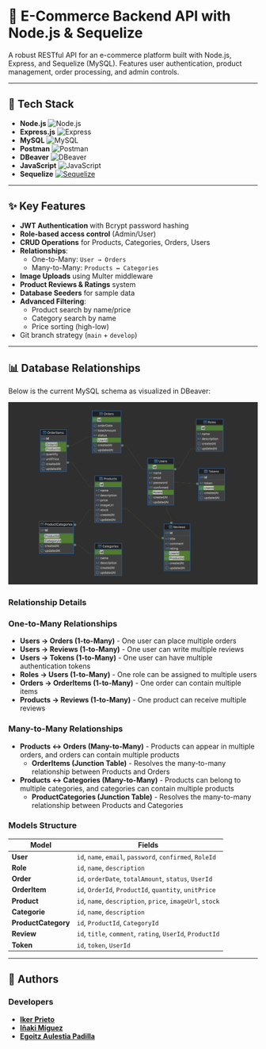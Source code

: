 # 🛒 E-Commerce Backend API with Node.js & Sequelize

A robust RESTful API for an e-commerce platform built with Node.js, Express, and Sequelize (MySQL). Features user authentication, product management, order processing, and admin controls.

---

## 🚀 Tech Stack

- **Node.js** ![Node.js](https://img.shields.io/badge/Node.js-339933?logo=node.js&logoColor=white)
- **Express.js** ![Express](https://img.shields.io/badge/Express.js-000000?logo=express&logoColor=white)
- **MySQL** ![MySQL](https://img.shields.io/badge/MySQL-4479A1?logo=mysql&logoColor=white)
- **Postman** ![Postman](https://img.shields.io/badge/Postman-FF6C37?logo=postman&logoColor=white)
- **DBeaver** ![DBeaver](https://img.shields.io/badge/DBeaver-372923?logo=dbeaver&logoColor=white)
- **JavaScript** ![JavaScript](https://img.shields.io/badge/JavaScript-F7DF1E?logo=javascript&logoColor=black)
- **Sequelize** [![Sequelize](https://img.shields.io/badge/Sequelize-52B0E7?logo=sequelize&logoColor=white)](https://sequelize.org/)

---

## ✨ Key Features

- **JWT Authentication** with Bcrypt password hashing
- **Role-based access control** (Admin/User)
- **CRUD Operations** for Products, Categories, Orders, Users
- **Relationships**:
  - One-to-Many: `User → Orders`
  - Many-to-Many: `Products ↔ Categories`
- **Image Uploads** using Multer middleware
- **Product Reviews & Ratings** system
- **Database Seeders** for sample data
- **Advanced Filtering**:
  - Product search by name/price
  - Category search by name
  - Price sorting (high-low)
- Git branch strategy (`main` + `develop`)

---

## 📊 Database Relationships

Below is the current MySQL schema as visualized in DBeaver:

![Database Schema](./assets/Ecommerce_DB.png)

### Relationship Details

### One-to-Many Relationships

- **Users → Orders (1-to-Many)** - One user can place multiple orders
- **Users → Reviews (1-to-Many)** - One user can write multiple reviews
- **Users → Tokens (1-to-Many)** - One user can have multiple authentication tokens
- **Roles → Users (1-to-Many)** - One role can be assigned to multiple users
- **Orders → OrderItems (1-to-Many)** - One order can contain multiple items
- **Products → Reviews (1-to-Many)** - One product can receive multiple reviews

### Many-to-Many Relationships

- **Products ↔ Orders (Many-to-Many)** - Products can appear in multiple orders, and orders can contain multiple products
  - **OrderItems (Junction Table)** - Resolves the many-to-many relationship between Products and Orders
- **Products ↔ Categories (Many-to-Many)** - Products can belong to multiple categories, and categories can contain multiple products
  - **ProductCategories (Junction Table)** - Resolves the many-to-many relationship between Products and Categories

### Models Structure

| Model               | Fields                                                    |
| ------------------- | --------------------------------------------------------- |
| **User**            | `id`, `name`, `email`, `password`, `confirmed`, `RoleId`  |
| **Role**            | `id`, `name`, `description`                               |
| **Order**           | `id`, `orderDate`, `totalAmount`, `status`, `UserId`      |
| **OrderItem**       | `id`, `OrderId`, `ProductId`, `quantity`, `unitPrice`     |
| **Product**         | `id`, `name`, `description`, `price`, `imageUrl`, `stock` |
| **Categorie**       | `id`, `name`, `description`                               |
| **ProductCategory** | `id`, `ProductId`, `CategoryId`                           |
| **Review**          | `id`, `title`, `comment`, `rating`, `UserId`, `ProductId` |
| **Token**           | `id`, `token`, `UserId`                                   |

---

## 👥 Authors

### Developers
- **[Iker Prieto](https://github.com/IkerPrieto)** 
- **[Iñaki Míguez](https://github.com/IGNA46img)** 
- **[Egoitz Aulestia Padilla](https://github.com/egoitzaulestia)** 
